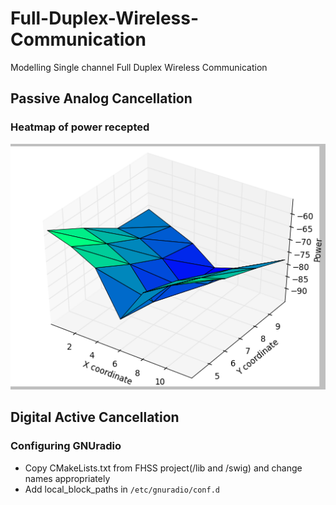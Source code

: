 # Full-Duplex-Wireless-Communication
Modelling Single channel Full Duplex Wireless Communication </br>

## Passive Analog Cancellation
### Heatmap of power recepted
![Heat_map](Passive_Cancellation/passive_cancellation.png)

## Digital Active Cancellation
### Configuring GNUradio
- Copy CMakeLists.txt from FHSS project(/lib and /swig) and change names appropriately
- Add local_block_paths in `/etc/gnuradio/conf.d`
